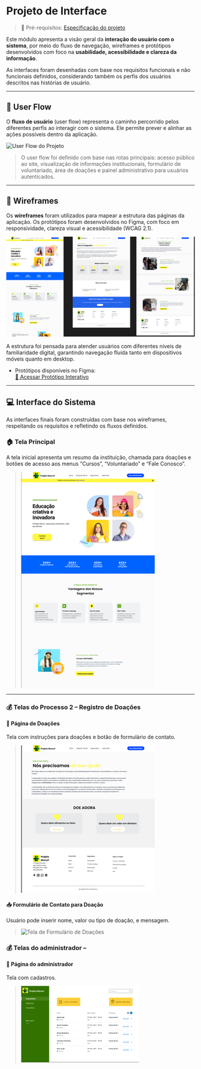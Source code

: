 # Projeto de Interface

> 📎 Pré-requisitos: [Especificação do projeto](02-Especificacao.md)

Este módulo apresenta a visão geral da **interação do usuário com o sistema**, por meio do fluxo de navegação, wireframes e protótipos desenvolvidos com foco na **usabilidade, acessibilidade e clareza da informação**.

As interfaces foram desenhadas com base nos requisitos funcionais e não funcionais definidos, considerando também os perfis dos usuários descritos nas histórias de usuário.

---

## 🧭 User Flow

O **fluxo de usuário** (user flow) representa o caminho percorrido pelos diferentes perfis ao interagir com o sistema. Ele permite prever e alinhar as ações possíveis dentro da aplicação.

![User Flow do Projeto](images/wireframemucuri.jpg)

> O user flow foi definido com base nas rotas principais: acesso público ao site, visualização de informações institucionais, formulário de voluntariado, área de doações e painel administrativo para usuários autenticados.

---

## 📐 Wireframes

Os **wireframes** foram utilizados para mapear a estrutura das páginas da aplicação. Os protótipos foram desenvolvidos no Figma, com foco em responsividade, clareza visual e acessibilidade (WCAG 2.1).

![Wireframe](images/wireframemucuri.png)

A estrutura foi pensada para atender usuários com diferentes níveis de familiaridade digital, garantindo navegação fluida tanto em dispositivos móveis quanto em desktop.

- Protótipos disponíveis no Figma:  
[🔗 Acessar Protótipo Interativo](https://www.figma.com/design/HGYbs8drjvyoYrVpfO0soK/Projeto-Mucuri-Template)

---

## 💻 Interface do Sistema

As interfaces finais foram construídas com base nos wireframes, respeitando os requisitos e refletindo os fluxos definidos.

### 🏠 Tela Principal

A tela inicial apresenta um resumo da instituição, chamada para doações e botões de acesso aos menus “Cursos”, “Voluntariado” e “Fale Conosco”.

> ![Tela Principal](images/tela_principal.png)

---

### 💰 Telas do Processo 2 – Registro de Doações

#### 💸 Página de Doações

Tela com instruções para doações e botão de formulário de contato.

> ![Tela de Doações](images/tela_doacoes.png)

#### 📥 Formulário de Contato para Doação

Usuário pode inserir nome, valor ou tipo de doação, e mensagem.

> ![Tela de Formulário de Doações](images/tela_formulario_doacoes.png)

### 💰 Telas do administrador – 

#### 💸 Página do administrador

Tela com cadastros.

> ![Tela de administrador](images/tela_administrador.png)



